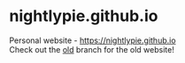 # nightlypie.github.io

Personal website - https://nightlypie.github.io  
Check out the [old](https://github.com/NightlyPie/nightlypie.github.io/tree/old) branch for the old website!
